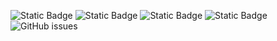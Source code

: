 ![Static Badge](https://img.shields.io/badge/blacklists-60-000000) ![Static Badge](https://img.shields.io/badge/blacklisted-2735305-cc0000) ![Static Badge](https://img.shields.io/badge/whitelisted-2242-00CC00) ![Static Badge](https://img.shields.io/badge/streaming_blacklist-28106-000000) ![GitHub issues](https://img.shields.io/github/issues/fabriziosalmi/blacklists)
